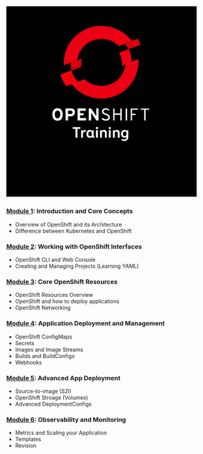 ![OpenShift-Training](/images/banner.png)
---
### [Module 1](https://github.com/ocp-workshop-wf/bootcamp/tree/main/module1): Introduction and Core Concepts 

- Overview of OpenShift and its Architecture
- Difference between Kubernetes and OpenShift

### [Module 2](https://github.com/ocp-workshop-wf/bootcamp/tree/main/module2): Working with OpenShift Interfaces

- OpenShift CLI and Web Console
- Creating and Managing Projects (Learning YAML)

### [Module 3](https://github.com/ocp-workshop-wf/bootcamp/tree/main/module3): Core OpenShift Resources

- OpenShift Resources Overview
- OpenShift and how to deploy applications
- OpenShift Networking

### [Module 4](https://github.com/ocp-workshop-wf/bootcamp/tree/main/module4): Application Deployment and Management

- OpenShift ConfigMaps
- Secrets
- Images and Image Streams
- Builds and BuildConfigs
- Webhooks

### [Module 5](https://github.com/ocp-workshop-wf/bootcamp/tree/main/module5): Advanced App Deployment

- Source-to-image (S2I)
- OpenShift Stroage (Volumes)
- Advanced DeploymentConfigs

### [Module 6](https://github.com/ocp-workshop-wf/bootcamp/tree/main/module6): Observability and Monitoring

- Metrics and Scaling your Application
- Templates
- Revision

